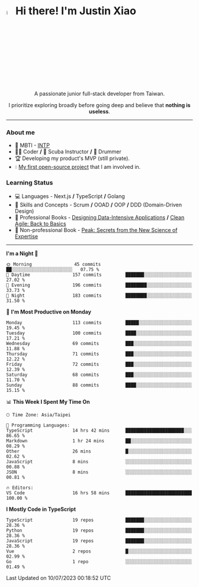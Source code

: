 # <img src="https://media.giphy.com/media/hvRJCLFzcasrR4ia7z/giphy.gif" width="5%">Hi there! I'm Justin Xiao
<p align="center">A passionate junior full-stack developer from Taiwan.  </p>
<p align="center">I prioritize exploring broadly before going deep and believe that <b>nothing is useless</b>.</p>

---
### About me
- 👀 MBTI - [INTP](https://www.16personalities.com/intp-personality)
- 👨‍💻 Coder **/** 🤿 Scuba Instructor **/** 🥁 Drummer
- 🏆 Developing my product's MVP (still private).
- 💧 [My first open-source project](https://github.com/Game-as-a-Service/Game-Lobby-Web) that I am involved in.

### Learning Status
- ‍💻 Languages - Next.js **/** TypeScript **/** Golang
- 🧠 Skills and Concepts - Scrum **/** OOAD **/** OOP **/** DDD (Domain-Driven Design)
- 📖 Professional Books - [Designing Data-Intensive Applications](https://a.co/d/aNTrecE) **/** [Clean Agile: Back to Basics](https://a.co/d/5K1qUNh)
- 🔖 Non-professional Book - [Peak: Secrets from the New Science of Expertise](https://a.co/d/9aoCxyl)

---
<!--START_SECTION:waka-->
**I'm a Night 🦉** 

```text
🌞 Morning                45 commits          ██░░░░░░░░░░░░░░░░░░░░░░░   07.75 % 
🌆 Daytime                157 commits         ███████░░░░░░░░░░░░░░░░░░   27.02 % 
🌃 Evening                196 commits         ████████░░░░░░░░░░░░░░░░░   33.73 % 
🌙 Night                  183 commits         ████████░░░░░░░░░░░░░░░░░   31.50 % 
```
📅 **I'm Most Productive on Monday** 

```text
Monday                   113 commits         █████░░░░░░░░░░░░░░░░░░░░   19.45 % 
Tuesday                  100 commits         ████░░░░░░░░░░░░░░░░░░░░░   17.21 % 
Wednesday                69 commits          ███░░░░░░░░░░░░░░░░░░░░░░   11.88 % 
Thursday                 71 commits          ███░░░░░░░░░░░░░░░░░░░░░░   12.22 % 
Friday                   72 commits          ███░░░░░░░░░░░░░░░░░░░░░░   12.39 % 
Saturday                 68 commits          ███░░░░░░░░░░░░░░░░░░░░░░   11.70 % 
Sunday                   88 commits          ████░░░░░░░░░░░░░░░░░░░░░   15.15 % 
```


📊 **This Week I Spent My Time On** 

```text
🕑︎ Time Zone: Asia/Taipei

💬 Programming Languages: 
TypeScript               14 hrs 42 mins      ██████████████████████░░░   86.65 % 
Markdown                 1 hr 24 mins        ██░░░░░░░░░░░░░░░░░░░░░░░   08.29 % 
Other                    26 mins             █░░░░░░░░░░░░░░░░░░░░░░░░   02.62 % 
JavaScript               8 mins              ░░░░░░░░░░░░░░░░░░░░░░░░░   00.88 % 
JSON                     8 mins              ░░░░░░░░░░░░░░░░░░░░░░░░░   00.81 % 

🔥 Editors: 
VS Code                  16 hrs 58 mins      █████████████████████████   100.00 % 
```

**I Mostly Code in TypeScript** 

```text
TypeScript               19 repos            ███████░░░░░░░░░░░░░░░░░░   28.36 % 
Python                   19 repos            ███████░░░░░░░░░░░░░░░░░░   28.36 % 
JavaScript               19 repos            ███████░░░░░░░░░░░░░░░░░░   28.36 % 
Vue                      2 repos             █░░░░░░░░░░░░░░░░░░░░░░░░   02.99 % 
Go                       1 repo              ░░░░░░░░░░░░░░░░░░░░░░░░░   01.49 % 
```




 Last Updated on 10/07/2023 00:18:52 UTC
<!--END_SECTION:waka-->
